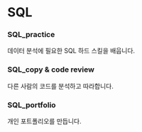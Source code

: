 # SQL

### SQL_practice
데이터 분석에 필요한 SQL 하드 스킬을 배웁니다.
### SQL_copy & code review
다른 사람의 코드를 분석하고 따라합니다.
### SQL_portfolio
개인 포트폴리오를 만듭니다.
